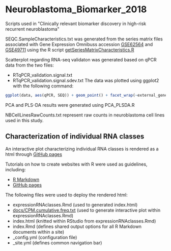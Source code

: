 # Neuroblastoma_Biomarker_2018
Scripts used in "Clinically relevant biomarker discovery in high-risk recurrent neuroblastoma"

SEQC.SampleCharacteristics.txt was generated from the series matrix files associated with Gene Expression Omnibuss accession [GSE62564](https://www.ncbi.nlm.nih.gov/geo/query/acc.cgi?acc=GSE62564) and [GSE49711](https://www.ncbi.nlm.nih.gov/geo/query/acc.cgi?acc=GSE49711) using the R script [getSeriesMatrixCharacteristics.R](https://github.com/utnesp/NORAD/blob/master/getSeriesMatrixCharacteristics.R)

Scatterplot regarding RNA-seq validaton was generated based on qPCR data from the two files:
- RTqPCR_validation.signal.txt
- RTqPCR_validation.signal.sdev.txt
The data was plotted using ggplot2 with the following command:
```r
ggplot(data, aes(qPCR, SEQ)) + geom_point() + facet_wrap(~external_gene_name, scales = "free", labeller=labeller(external_gene_name = unlist(gene_names))) + theme_bw()
```

PCA and PLS-DA results were generated using PCA_PLSDA.R 

NBCellLinesRawCounts.txt represent raw counts in neuroblastoma cell lines used in this study.

## Characterization of individual RNA classes
An interactive plot characterizing individual RNA classes is rendered as a html through [GitHub pages](https://utnesp.github.io/Neuroblastoma_Biomarker_2018/)

Tutorials on how to create websites with R were used as guidelines, including:
- [R Markdown](https://rmarkdown.rstudio.com/rmarkdown_websites.html)
- [GitHub pages](https://pages.github.com)

The following files were used to deploy the rendered html: 
- expressionRNAclasses.Rmd (used to generated index.html)
- [docs/CPM.cumulative.freq.txt](https://raw.githubusercontent.com/utnesp/Neuroblastoma_Biomarker_2018/master/docs/CPM.cumulative.freq.txt) (used to generate interactive plot within expressionRNAclasses.Rmd)
- index.html (knitted within RStudio from expressionRNAclasses.Rmd)
- index.Rmd (defines shared output options for all R Markdown documents within a site)
- _config.yml (configuration file)
- _site.yml (defines common navigation bar)



